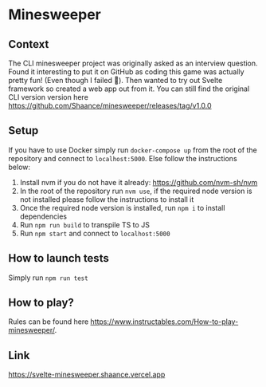 # Minesweeper

## Context

The CLI minesweeper project was originally asked as an interview question. Found it interesting to put it on GitHub as coding this game was actually pretty fun! (Even though I failed 🤫).
Then wanted to try out Svelte framework so created a web app out from it. You can still find the original CLI version version here <https://github.com/Shaance/minesweeper/releases/tag/v1.0.0>

## Setup

If you have to use Docker simply run `docker-compose up` from the root of the repository and connect to `localhost:5000`. Else follow the instructions below:

1. Install nvm if you do not have it already: <https://github.com/nvm-sh/nvm>
2. In the root of the repository run `nvm use`, if the required node version is not installed please follow the instructions to install it
3. Once the required node version is installed, run `npm i` to install dependencies
4. Run `npm run build` to transpile TS to JS
5. Run `npm start` and connect to `localhost:5000`

## How to launch tests

Simply run `npm run test`

## How to play?

Rules can be found here <https://www.instructables.com/How-to-play-minesweeper/>.

## Link

<https://svelte-minesweeper.shaance.vercel.app>
